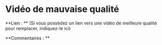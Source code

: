# Vidéo de mauvaise qualité

**Lien : ** (Si vous possèdez un lien vers une vidéo de meilleure qualité pour remplacer, indiquez-le ici)

**Commentaires : **

